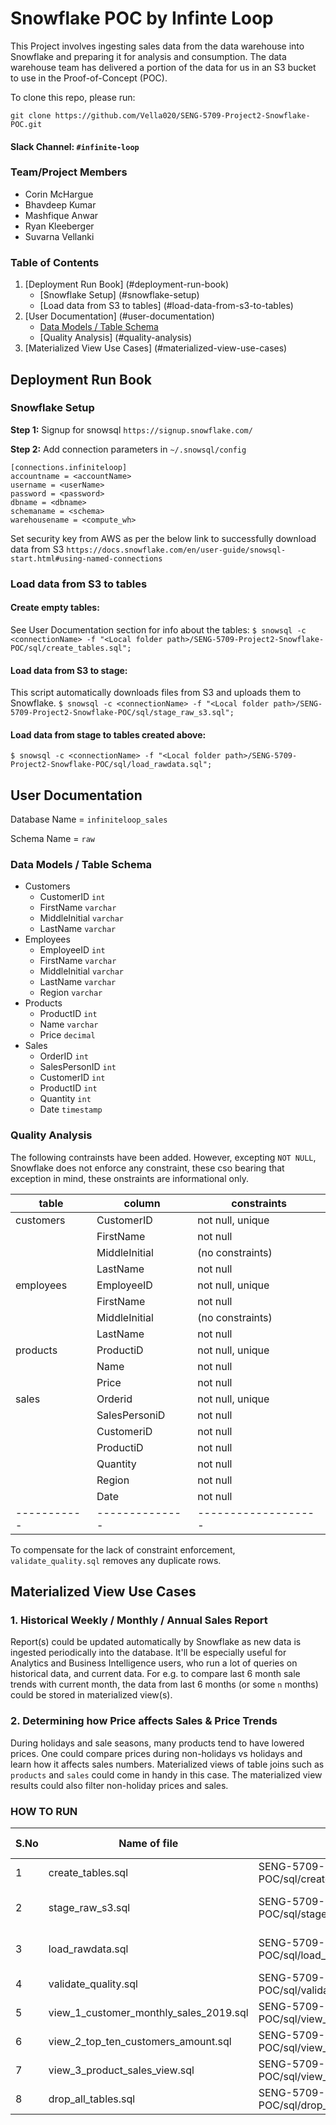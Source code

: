 
# Snowflake POC by Infinte Loop

This Project involves ingesting sales data from the data warehouse
into Snowflake and preparing it for analysis and consumption. The data warehouse team has delivered a portion of the data for us in an S3 bucket to use in the Proof-of-Concept (POC).


To clone this repo, please run:

```
git clone https://github.com/Vella020/SENG-5709-Project2-Snowflake-POC.git
```

#### Slack Channel: `#infinite-loop`

### Team/Project Members
   - Corin McHargue
   - Bhavdeep Kumar
   - Mashfique Anwar
   - Ryan Kleeberger
   - Suvarna Vellanki


### Table of Contents
1. [Deployment Run Book] (#deployment-run-book)
	- [Snowflake Setup] (#snowflake-setup)
	- [Load data from S3 to tables] (#load-data-from-s3-to-tables)
2. [User Documentation] (#user-documentation)
	- [Data Models / Table Schema](#data-models-/-table-schema)
	- [Quality Analysis] (#quality-analysis)
3. [Materialized View Use Cases] (#materialized-view-use-cases)

## Deployment Run Book

### **Snowflake Setup**

**Step 1:** Signup for snowsql `https://signup.snowflake.com/`

**Step 2:** Add connection parameters in `~/.snowsql/config`

```
[connections.infiniteloop]
accountname = <accountName>
username = <userName>
password = <password>
dbname = <dbname>
schemaname = <schema>
warehousename = <compute_wh>
```

Set security key from AWS as per the below link to successfully download data from S3
 `https://docs.snowflake.com/en/user-guide/snowsql-start.html#using-named-connections`

### Load data from S3 to tables

#### Create empty tables:
See User Documentation section for info about the tables:
`$ snowsql -c <connectionName> -f "<Local folder path>/SENG-5709-Project2-Snowflake-POC/sql/create_tables.sql";`

#### Load data from S3 to stage:
This script automatically downloads files from S3 and uploads them to Snowflake.
`$ snowsql -c <connectionName> -f "<Local folder path>/SENG-5709-Project2-Snowflake-POC/sql/stage_raw_s3.sql";`

#### Load data from stage to tables created above:
`$ snowsql -c <connectionName> -f "<Local folder path>/SENG-5709-Project2-Snowflake-POC/sql/load_rawdata.sql";`

## User Documentation

Database Name = `infiniteloop_sales`

Schema Name = `raw`

### Data Models / Table Schema
- Customers
	- CustomerID `int`
	- FirstName `varchar`
	- MiddleInitial `varchar`
	- LastName `varchar`
- Employees
	- EmployeeID `int`
	- FirstName `varchar`
	- MiddleInitial `varchar`
	- LastName `varchar`
	- Region `varchar`
- Products
	- ProductID `int`
	- Name `varchar`
	- Price `decimal`
- Sales
	-  OrderID `int`
	-  SalesPersonID `int`
	-  CustomerID `int`
	-  ProductID `int`
	-  Quantity `int`
	-  Date `timestamp`

### Quality Analysis

The following contrainsts have been added. However, excepting `NOT NULL`, Snowflake does not enforce any constraint, these cso bearing that exception in mind, these onstraints are informational only.

| table     | column       | constraints       |
|-----------|--------------|-------------------|
| customers | CustomerID   | not null, unique  |
|           | FirstName    | not null          |
|           | MiddleInitial| (no constraints)  |
|           | LastName     | not null          |
| employees | EmployeeID   | not null, unique  |
|           | FirstName    | not null          |
|           | MiddleInitial| (no constraints)  |
|           | LastName     | not null          |
| products  | ProductiD    | not null, unique  |
|           | Name         | not null          |
|           | Price        | not null          |
| sales     | Orderid      | not null, unique  |
|           | SalesPersoniD| not null          |
|           | CustomeriD   | not null          |
|           | ProductiD    | not null          |
|           | Quantity     | not null          |
|           | Region       | not null          |
|           | Date         | not null          |
|-----------|--------------|-------------------|

To compensate for the lack of constraint enforcement, `validate_quality.sql` removes any duplicate rows.

## Materialized View Use Cases

### 1. Historical Weekly / Monthly / Annual Sales Report
Report(s) could be updated automatically by Snowflake as new data is ingested periodically into the database. It'll be especially useful for Analytics and Business Intelligence users, who run a lot of queries on historical data, and current data. For e.g. to compare last 6 month sale trends with current month, the data from last 6 months (or some `n` months) could be stored in materialized view(s).

### 2. Determining how Price affects Sales & Price Trends

During holidays and sale seasons, many products tend to have lowered prices. One could compare prices during non-holidays vs holidays and learn how it affects sales numbers. Materialized views of table joins such as `products` and `sales` could come in handy in this case. The materialized view results could also filter non-holiday prices and sales.


### HOW TO RUN

| S.No | Name of file                           | Path in repository                                                          | Short description              |
|------|----------------------------------------|-----------------------------------------------------------------------------|--------------------------------|
| 1    | create_tables.sql                      | SENG-5709-Project2-Snowflake-POC/sql/create_tables.sql                      | Create Tables                  |
| 2    | stage_raw_s3.sql                       | SENG-5709-Project2-Snowflake-POC/sql/stage_raw_s3.sql                       | Load data from S3 to stage     |
| 3    | load_rawdata.sql                       | SENG-5709-Project2-Snowflake-POC/sql/load_rawdata.sql                       | Load data from stage to tables |
| 4    | validate_quality.sql                   | SENG-5709-Project2-Snowflake-POC/sql/validate_quality.sql                   | Quality Analysis               |
| 5    | view_1_customer_monthly_sales_2019.sql | SENG-5709-Project2-Snowflake-POC/sql/view_1_customer_monthly_sales_2019.sql | View 1                         |
| 6    | view_2_top_ten_customers_amount.sql    | SENG-5709-Project2-Snowflake-POC/sql/view_2_top_ten_customers_amount.sql    | View 2                         |
| 7    | view_3_product_sales_view.sql          | SENG-5709-Project2-Snowflake-POC/sql/view_3_product_sales_view.sql          | View 3                         |
| 8    | drop_all_tables.sql                    | SENG-5709-Project2-Snowflake-POC/sql/drop_all_tables.sql                    | Drop everything                |
